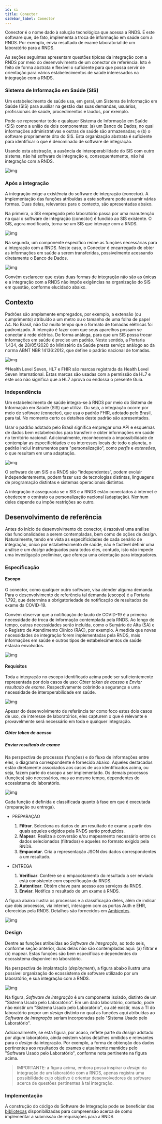 ```yaml
---
id: si
title: Conector
sidebar_label: Conector
---
```


Conector é o nome dado à solução tecnológica que acessa a RNDS. É este software que, de fato, implementa a troca de informação em saúde com a RNDS.
Por exemplo, envia resultado de exame laboratorial de um laboratório para a RNDS.

As seções seguintes apresentam questões típicas da integração com a RNDS por meio do desenvolvimento de um conector de referência. Isto é feito de forma abstrata e flexível o suficiente para que possa servir de orientação para vários estabelecimentos de saúde interessados na integração com a RNDS.

### Sistema de Informação em Saúde (SIS)

Um estabelecimento de saúde usa, em geral, um Sistema de Informação em Saúde (SIS) para auxiliar na gestão das suas demandas, usuários, profissionais de saúde, procedimentos e laudos, por exemplo.

Pode-se representar todo e qualquer Sistema de Informação em Saúde (SIS) como a união de dois componentes: (a) um Banco de Dados, no qual informações administrativas e outras de saúde são armazenadas; e (b) o software propriamente dito do SIS. Esta organização abstrata é suficiente para identificar o que é denominado de software de integração.

Usando esta abstração, a ausência de interoperabilidade do SIS com outro sistema, não há software de integração e, consequentemente, não há integração com a RNDS.

![img](../../../static/img/rnds-m0.png)

### Após a integração

A integração exige a existência do software de integração (conector).
A implementação das funções atribuídas a este software pode assumir
várias formas. Duas delas, relevantes para o contexto, são apresentadas abaixo.

Na primeira, o SIS empregado pelo laboratório passa por uma manutenção na qual o software de integração (conector) é fundido ao SIS existente. O SIS, agora modificado, torna-se um SIS que interage com a RNDS.

![img](../../../static/img/rnds-m1.png)

Na segunda, um componente específico reúne as funções necessárias para a integração com a RNDS. Neste caso, o Conector é encarregado de obter as informações em saúde a serem transferidas, possivelmente acessando diretamente o Banco de Dados.

![img](../../../static/img/rnds-m2.png)

Convém esclarecer que estas duas formas de integração não são as únicas e a integração com a RNDS não impõe exigências na organização do SIS em questão, conforme elucidado abaixo.

## Contexto

Padrões são amplamente empregados, por exemplo, a extensão (ou cumprimento) atribuído a um metro ou o tamanho de uma folha de papel A4. No Brasil, não faz muito tempo que o formato de tomadas elétricas foi padronizado. A intenção é fazer com que seus aparelhos possam se conectar à rede elétrica. De forma análoga, para que um SIS possa trocar informações em saúde é preciso um padrão.
Neste sentido, a Portaria 1.434, de 28/05/2020 do Ministério da Saúde presta serviço análogo ao da norma ABNT NBR 14136:2012, que define o padrão nacional de tomadas.

![img](../../../static/img/rnds-tomadas-padrao.png)

®Health Level Seven, HL7 e FHIR são marcas registrada da Health Level
Seven International. Estas marcas são usadas com a permissão da HL7 e este uso não
significa que a HL7 aprova ou endossa o presente Guia.

### Independência

Um estabelecimento de saúde integra-se à RNDS por meio do Sistema de Informação em Saúde (SIS) que utiliza. Ou seja, a integração ocorre por meio de software (conector), que usa o padrão FHIR, adotado pelo Brasil, para tal. No momento certo os detalhes deste padrão são apresentados.

Usar o padrão adotado pelo Brasil significa empregar uma API e esquemas de dados bem estabelecidos para transferir e obter informações em saúde no território nacional. Adicionalmente, reconhecendo a impossibilidade de contemplar as especificidades e os interesses locais de todo o planeta, o padrão inclui instrumentos para "personalização", como _perfis_ e _extensões_, o que resultam em uma adaptação.

![img](../../../static/img/rnds-pilha-independente.png)

O software de um SIS e a RNDS são “independentes”, podem evoluir independentemente, podem fazer uso de tecnologias distintas, linguagens de programação distintas e sistemas operacionais distintos.

A integração é assegurada se o SIS e a RNDS estão conectados à internet e obedecem o contrato ou personalização nacional (adaptação). Nenhum deles depende ou impõe restrições ao outro.

## Desenvolvimento de referência

Antes do início de desenvolvimento do conector, é razoável uma análise das funcionalidades a serem contempladas, bem como de oções de _design_. Naturalmente, tendo em vista as especificidades de cada cenário de integração, único por estabelecimento de saúde, não é factível definir uma análise e um _design_ adequados para todos eles, contudo, isto não impede uma investigação preliminar, que ofereça uma orientação para integradores.

### Especificação

#### Escopo

O conector, como qualquer outro software, visa atender alguma demanda. Para o desenvolvimento de referência tal demanda (escopo) é a Portaria 1.792, que determina a obrigatoriedade de notificação de resultados de exame da COVID-19.

Convém observar que a notificação de laudo de COVID-19 é a primeira necessidade de troca de informação contemplada pela RNDS. Ao longo do tempo, outras necessidades serão incluída, como o Sumário de Alta (SA) e o Registro de Atendimento Clínico (RAC), por exemplo. À medida que novas necessidades de integração forem implementadas pela RNDS, mais informações em saúde e outros tipos de estabelecimentos de saúde estarão envolvidos.

![img](../../../static/img/rnds-curso.png)

#### Requisitos

Toda a integração no escopo identificado acima pode ser suficientemente representada por dois casos de uso: _Obter token de acesso_ e _Enviar resultado de exame_. Respectivamente cobrindo a segurança e uma necessidade de interoperabilidade em saúde.

![img](../../../static/img/rnds-uc.png)

Apesar do desenvolvimento de referência ter como foco estes dois casos de uso, de interesse de laboratórios, eles capturem o que é relevante e provavelmente será necessário em toda e qualquer integração.

##### Obter token de acesso

##### Enviar resultado de exame

Na perspectiva de processos (funções) e do fluxo de informações entre eles, o diagrama correspondente é fornecido abaixo. Aqueles destacados estão diretamente associados aos casos de uso identificados acima, ou seja, fazem parte do escopo a ser implementado. Os demais processos (funções) são necessários, mas ao mesmo tempo, dependentes do ecossistema do laboratório.

![img](../../../static/img/rnds-dfd.png)

Cada função é definida e classificada quanto à fase em que é executada (preparação ou entrega).

- PREPARAÇÃO

  1.  **Filtrar**. Seleciona os dados de um resultado de exame a partir dos quais aqueles exigidos pela RNDS serão produzidos.
  1.  **Mapear**. Realiza a conversão e/ou mapeamento necessário entre os dados selecionados (filtrados) e aqueles no formato exigido pela RNDS.
  1.  **Empacotar**. Cria a representação JSON dos dados correspondentes a um
      resultado.

- ENTREGA
  1.  **Verificar**. Confere se o empacotamento do resultado a ser enviado está consistente com especificação da RNDS.
  1.  **Autenticar**. Obtém chave para acesso aos serviços da RNDS.
  1.  **Enviar**. Notifica o resultado de um exame à RNDS.

A figura abaixo ilustra os processos e a classificação deles, além de indicar que dois processos, via internet, interagem com as portas Auth e EHR, oferecidas pela RNDS. Detalhes são fornecidos em [Ambientes](../rnds/ambientes).

![img](../../../static/img/desenvolvedor.png)

### Design

Dentre as funções atribuídas ao _Software de Integração_, ao todo seis, conforme seção anterior, duas delas não são contempladas aqui: (a) filtrar e (b) mapear. Estas funções são bem específicas e dependentes do ecossistema disponível no laboratório.

Na perspectiva de implantação (_deployment_), a figura abaixo
ilustra uma possível organização do ecossistema de software
utilizado por um laboratório, e sua integração com a RNDS.

![img](../../../static/img/rnds-deployment.png)

Na figura, _Software de integração_ é
um componente isolado, distinto de um "Sistema Usado pelo Laboratório".
Em um dado laboratório, contudo, pode não existir um "Sistema Usado pelo Laboratório", ou até existir, mas a TI do laboratório propor um _design_ distinto no qual as funções aqui atribuídas ao _Software de Integração_
seriam incorporadas pelo "Sistema Usado pelo Laboratório".

Adicionalmente, se esta figura, por acaso, reflete parte do _design_ adotado por algum laboratório, ainda existem vários detalhes omitidos e relevantes para
o _design_ da integração. Por exemplo, a forma de obtenção dos dados
pertinentes aos resultados de exames e atualmente mantidos pelo "Software Usado pelo Laboratório", conforme nota pertinente na figura acima.

> IMPORTANTE: a figura acima, embora possa inspirar o _design_ da
> integração de um laboratório com a RNDS, apenas registra uma possibilidade cujo objetivo é orientar desenvolvedores de software acerca de questões pertinentes à tal integração.

### Implementação

A construção do código do Software de Integração pode se beneficiar das [bibliotecas](../tools/bibliotecas) disponibilizadas para compreensão acerca de como implementar a submissão de requisições para a RNDS.
